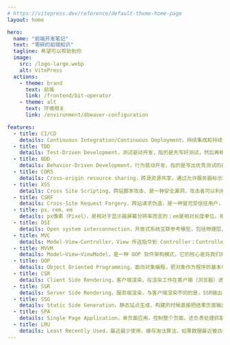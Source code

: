 ```yaml
---
# https://vitepress.dev/reference/default-theme-home-page
layout: home

hero:
  name: "前端开发笔记"
  text: "零碎的前端知识"
  tagline: 希望可以帮助到你
  image:
    src: /logo-large.webp
    alt: VitePress
  actions:
    - theme: brand
      text: 前端
      link: /frontend/bit-operator
    - theme: alt
      text: 环境相关
      link: /environment/dbeaver-configuration

features:
  - title: CI/CD
    details: Continuous Integration/Continuous Deployment，持续集成和持续交付/部署，旨在简化并加快软件开发生命周期。 持续集成（CI）是指自动且频繁地将代码更改集成到共享源代码存储库中的做法。
  - title: TDD
    details: Test-Driven Development，测试驱动开发，指的是先写好测试，然后再根据测试完成开发。使用这种开发方式，会有很高的测试覆盖率
  - title: BDD
    details: Behavior-Driven Development，行为驱动开发，指的是写出优秀测试的最佳实践的总称。BDD测试的是行为，即软件应该怎样运行
  - title: CORS
    details: Cross-origin resource sharing，跨源资源共享，通过允许服务器标示除了它自己以外的其他源（域、协议或端口），使得浏览器允许这些源访问加载自己的资源
  - title: XSS
    details: Cross Site Scripting，跨站脚本攻击，是一种安全漏洞，攻击者可以利用这种漏洞在网站上注入恶意的客户端代码
  - title: CSRF
    details: Cross-Site Request Forgery，跨站请求伪造，是一种冒充受信任用户，向服务器发送非预期请求的攻击方式
  - title: px、rem、em
    details: px像素（Pixel），是相对于显示器屏幕分辨率而言的；em是相对长度单位。相对于当前对象内文本的字体尺寸；rem为元素设定字体大小时，仍然是相对大小，但相对的只是HTML根元素
  - title: OSI
    details: Open system interconnection，开放式系统互联参考模型，包括物理层、数据链路层、网络层、传输层、会话层、表示层、应用层
  - title: MVC
    details: Model-View-Controller，View 传送指令到 Controller；Controller 完成业务逻辑后，要求 Model 改变状态；Model 将新的数据发送到 View，用户得到反馈
  - title: MVVM
    details: Model–View–ViewModel，是一种 OOP 软件架构模式，它的核心是将我们的应用程序的逻辑与视图做分离，提升代码可维护性与应用健壮性
  - title: OOP
    details: Object Oriented Programming，面向对象编程，把对象作为程序的基本单元，一个对象包含了数据和操作数据的函数
  - title: CSR
    details: Client Side Rendering，客户端渲染，在渲染工作在客户端（浏览器）进行，而不是在服务器端进行
  - title: SSR
    details: Server Side Rendering，服务端渲染，与客户端渲染不同的是，SSR输出的是一个渲染完成的html，整个渲染过程是在服务器端进行的
  - title: SSG
    details: Static Side Generation，静态站点生成，构建的时候直接把结果页面输出html到磁盘，每次访问直接把html返回给客户端，相当于一个静态资源
  - title: SPA
    details: Single Page Application，单页面应用，控制整个页面，还负责处理抓取新数据，并在无需重新加载的前提下处理页面切换
  - title: LRU
    details: Least Recently Used，最近最少使用，缓存淘汰算法，如果数据最近被访问过，那么将来被访问的几率也更高
---
```


